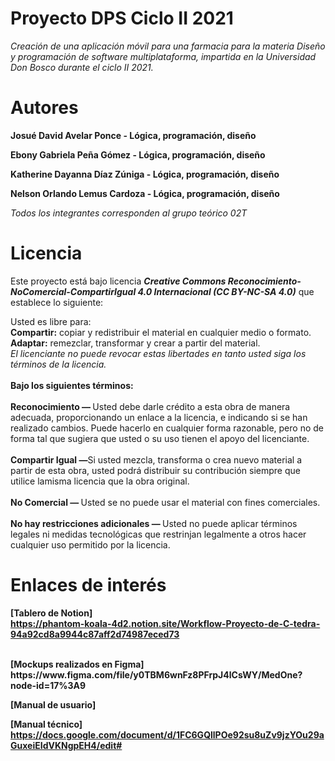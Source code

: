 # Proyecto DPS Ciclo II 2021

<i>Creación de una aplicación móvil para una farmacia para la materia Diseño y programación de software multiplataforma, impartida en la Universidad Don Bosco durante el ciclo II 2021.</i>

# Autores
<b>Josué David Avelar Ponce - Lógica, programación, diseño</b>

<b>Ebony Gabriela Peña Gómez - Lógica, programación, diseño</b>

<b>Katherine Dayanna Díaz Zúniga - Lógica, programación, diseño</b>

<b>Nelson Orlando Lemus Cardoza - Lógica, programación, diseño</b>

<i>Todos los integrantes corresponden al grupo teórico 02T</i>

# Licencia

Este proyecto está bajo licencia <b><i>Creative Commons Reconocimiento-NoComercial-CompartirIgual 4.0 Internacional (CC BY-NC-SA 4.0)</i></b> que establece lo siguiente:

Usted es libre para:
<br><b> Compartir:</b> copiar y redistribuir el material en cualquier medio o formato.
<br><b> Adaptar:</b> remezclar, transformar y crear a partir del material.
<br>
<i>El licenciante no puede revocar estas libertades en tanto usted siga los términos de la licencia.</i>
<br><br>
<b>Bajo los siguientes términos:</b>
<br><br><b>Reconocimiento — </b>Usted debe darle crédito a esta obra de manera adecuada, proporcionando un enlace a la licencia, e indicando si se han realizado cambios. Puede hacerlo en cualquier forma razonable, pero no de forma tal que sugiera que usted o su uso tienen el apoyo del licenciante.
<br><br><b>Compartir Igual —</b>Si usted mezcla, transforma o crea nuevo material a partir de esta obra, usted podrá distribuir su contribución siempre que utilice lamisma licencia que la obra original.
<br><br><b>No Comercial — </b>Usted se no puede usar el material con fines comerciales.
<br><br><b>No hay restricciones adicionales — </b>Usted no puede aplicar términos legales ni medidas tecnológicas que restrinjan legalmente a otros hacer cualquier uso permitido por la licencia.
<br>
# Enlaces de interés
<b>[Tablero de Notion]
<br>https://phantom-koala-4d2.notion.site/Workflow-Proyecto-de-C-tedra-94a92cd8a9944c87aff2d74987eced73
  
<br>
<b>[Mockups realizados en Figma]
<br>https://www.figma.com/file/y0TBM6wnFz8PFrpJ4lCsWY/MedOne?node-id=17%3A9

<b>[Manual de usuario]
<br>
  
<b>[Manual técnico]
<br>https://docs.google.com/document/d/1FC6GQllPOe92su8uZv9jzYOu29aGuxeiEIdVKNgpEH4/edit#
